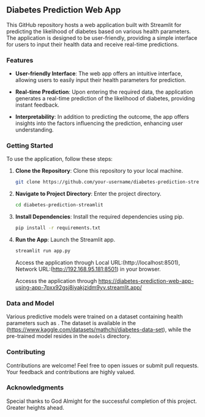## Diabetes Prediction Web App

This GitHub repository hosts a web application built with Streamlit for predicting the likelihood of diabetes based on various health parameters. The application is designed to be user-friendly, providing a simple interface for users to input their health data and receive real-time predictions.

### Features

- **User-friendly Interface**: The web app offers an intuitive interface, allowing users to easily input their health parameters for prediction.

- **Real-time Prediction**: Upon entering the required data, the application generates a real-time prediction of the likelihood of diabetes, providing instant feedback.

- **Interpretability**: In addition to predicting the outcome, the app offers insights into the factors influencing the prediction, enhancing user understanding.

### Getting Started

To use the application, follow these steps:

1. **Clone the Repository**: Clone this repository to your local machine.

    ```bash
    git clone https://github.com/your-username/diabetes-prediction-streamlit.git
    ```

2. **Navigate to Project Directory**: Enter the project directory.

    ```bash
    cd diabetes-prediction-streamlit
    ```

3. **Install Dependencies**: Install the required dependencies using pip.

    ```bash
    pip install -r requirements.txt
    ```

4. **Run the App**: Launch the Streamlit app.

    ```bash
    streamlit run app.py
    ```

    Access the application through Local URL:(http://localhost:8501), Network URL:(http://192.168.95.181:8501) in your browser.

   Accesss the application through https://diabetes-prediction-web-app-using-app-7pxx92gsj8iyakjzidm9yv.streamlit.app/

### Data and Model

Various predictive models were trained on a dataset containing health parameters such as . The dataset is available in the (https://www.kaggle.com/datasets/mathchi/diabetes-data-set), while the pre-trained model resides in the `models` directory.

### Contributing

Contributions are welcome! Feel free to open issues or submit pull requests. Your feedback and contributions are highly valued.

### Acknowledgments

Special thanks to God Almight for the successful completion of this project. Greater heights ahead.
